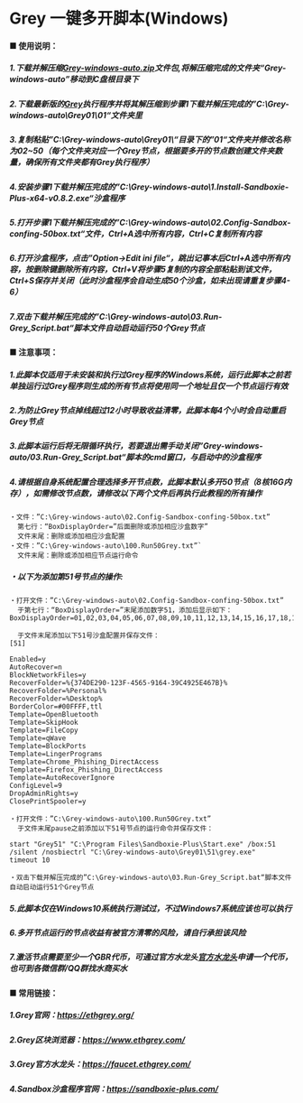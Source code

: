 # Grey 一键多开脚本(Windows)
#### ■ 使用说明：  
##### 1.下载并解压缩[Grey-windows-auto.zip](https://github.com/topmininglabs/Grey/raw/main/Grey-windows-auto.zip)文件包,将解压缩完成的文件夹“Grey-windows-auto”移动到C盘根目录下
##### 2.下载最新版的[Grey](https://greycloud.oss-accelerate.aliyuncs.com/Grey/WindowsGrey0.0.7.zip)执行程序并将其解压缩到步骤1下载并解压完成的”C:\Grey-windows-auto\Grey01\01“文件夹里
##### 3.复制粘贴”C:\Grey-windows-auto\Grey01\“目录下的”01“文件夹并修改名称为02~50（每个文件夹对应一个Grey节点，根据要多开的节点数创建文件夹数量，确保所有文件夹都有Grey执行程序）
##### 4.安装步骤1下载并解压完成的”C:\Grey-windows-auto\1.Install-Sandboxie-Plus-x64-v0.8.2.exe“沙盒程序
##### 5.打开步骤1下载并解压完成的”C:\Grey-windows-auto\02.Config-Sandbox-confing-50box.txt“文件，Ctrl+A选中所有内容，Ctrl+C复制所有内容
##### 6.打开沙盒程序，点击”Option->Edit ini file“，跳出记事本后Ctrl+A选中所有内容，按删除键删除所有内容，Ctrl+V将步骤5复制的内容全部粘贴到该文件，Ctrl+S保存并关闭（此时沙盒程序会自动生成50个沙盒，如未出现请重复步骤4-6）
##### 7.双击下载并解压完成的”C:\Grey-windows-auto\03.Run-Grey_Script.bat“脚本文件自动启动运行50个Grey节点
#### ■ 注意事项：  
##### 1.此脚本仅适用于未安装和执行过Grey程序的Windows系统，运行此脚本之前若单独运行过Grey程序则生成的所有节点将使用同一个地址且仅一个节点运行有效
##### 2.为防止Grey节点掉线超过12小时导致收益清零，此脚本每4个小时会自动重启Grey节点
##### 3.此脚本运行后将无限循环执行，若要退出需手动关闭”Grey-windows-auto/03.Run-Grey_Script.bat“脚本的cmd窗口，与启动中的沙盒程序
##### 4.请根据自身系统配置合理选择多开节点数，此脚本默认多开50节点（8核16G内存），如需修改节点数，请修改以下两个文件后再执行此教程的所有操作
```
・文件：”C:\Grey-windows-auto\02.Config-Sandbox-confing-50box.txt”
  第七行：“BoxDisplayOrder=”后面删除或添加相应沙盒数字” 
  文件末尾：删除或添加相应沙盒配置
・文件：”C:\Grey-windows-auto\100.Run50Grey.txt”`  
  文件末尾：删除或添加相应节点运行命令  
```
##### ・以下为添加第51号节点的操作:  
```
・打开文件：”C:\Grey-windows-auto\02.Config-Sandbox-confing-50box.txt” 
  于第七行：“BoxDisplayOrder=”末尾添加数字51，添加后显示如下：
BoxDisplayOrder=01,02,03,04,05,06,07,08,09,10,11,12,13,14,15,16,17,18,19,20,21,22,23,24,25,26,27,28,29,30,31,32,33,34,35,36,37,38,39,40,41,42,43,44,45,46,47,48,49,50,51 

  于文件末尾添加以下51号沙盒配置并保存文件： 
[51]

Enabled=y
AutoRecover=n
BlockNetworkFiles=y
RecoverFolder=%{374DE290-123F-4565-9164-39C4925E467B}%
RecoverFolder=%Personal%
RecoverFolder=%Desktop%
BorderColor=#00FFFF,ttl
Template=OpenBluetooth
Template=SkipHook
Template=FileCopy
Template=qWave
Template=BlockPorts
Template=LingerPrograms
Template=Chrome_Phishing_DirectAccess
Template=Firefox_Phishing_DirectAccess
Template=AutoRecoverIgnore
ConfigLevel=9
DropAdminRights=y
ClosePrintSpooler=y

・打开文件：”C:\Grey-windows-auto\100.Run50Grey.txt” 
  于文件末尾pause之前添加以下51号节点的运行命令并保存文件：
  
start "Grey51" "C:\Program Files\Sandboxie-Plus\Start.exe" /box:51 /silent /nosbiectrl "C:\Grey-windows-auto\Grey01\51\grey.exe"
timeout 10

・双击下载并解压完成的”C:\Grey-windows-auto\03.Run-Grey_Script.bat“脚本文件自动启动运行51个Grey节点

```

##### 5.此脚本仅在Windows10系统执行测试过，不过Windows7系统应该也可以执行
##### 6.多开节点运行的节点收益有被官方清零的风险，请自行承担该风险
##### 7.激活节点需要至少一个GBR代币，可通过官方水龙头[官方水龙头](https://faucet.ethgrey.com/)申请一个代币，也可到各微信群/QQ群找水商买水
#### ■ 常用链接：  
##### 1.Grey官网：https://ethgrey.org/
##### 2.Grey区块浏览器：https://www.ethgrey.com/
##### 3.Grey官方水龙头：https://faucet.ethgrey.com/
##### 4.Sandbox沙盒程序官网：https://sandboxie-plus.com/

